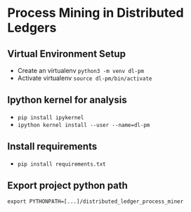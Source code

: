 # Process Mining in Distributed Ledgers

## Virtual Environment Setup
* Create an virtualenv `python3 -m venv dl-pm`
* Activate virtualenv `source dl-pm/bin/activate`

## Ipython kernel for analysis
* `pip install ipykernel`
* `ipython kernel install --user --name=dl-pm`

## Install requirements
* `pip install requirements.txt`

## Export project python path
`export PYTHONPATH=[...]/distributed_ledger_process_miner`
